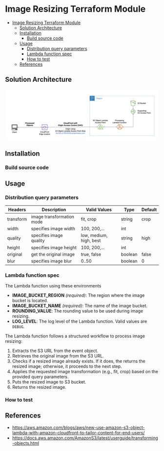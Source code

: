 # Image Resizing Terraform Module

- [Image Resizing Terraform Module](#image-resizing-terraform-module)
  - [Solution Architecture](#solution-architecture)
  - [Installation](#installation)
    - [Build source code](#build-source-code)
  - [Usage](#usage)
    - [Distribution query parameters](#distribution-query-parameters)
    - [Lambda function spec](#lambda-function-spec)
    - [How to test](#how-to-test)
  - [References](#references)

## Solution Architecture

![alt text](./docs/overview.png)

## Installation
### Build source code

## Usage

### Distribution query parameters

| Headers   | Description               | Valid Values            | Type    | Default |
| --------- | ------------------------- | ----------------------- | ------- | ------- |
| transform | image transformation mode | fit, crop               | string  | crop    |
| width     | specifies image width     | 100, 200,...            | int     |         |
| quality   | specifies image quality   | low, medium, high, best | string  | high    |
| height    | specifies image height    | 100, 200,...            | int     |         |
| original  | get the original image    | true, false             | boolean | false   |
| blur      | specifies image blur      | 0..50                   | boolean | 0       |

### Lambda function spec

The Lambda function using these environments

- **IMAGE_BUCKET_REGION** _(required)_: The region where the image bucket is located.
- **IMAGE_BUCKET_NAME** _(required)_: The name of the image bucket.
- **ROUNDING_VALUE**: The rounding value to be used during image resizing.
- **LOG_LEVEL**: The log level of the Lambda function. Valid values are `DEBUG`.

The Lambda function follows a structured workflow to process image resizing:

1. Extracts the S3 URL from the event object.
2. Retrieves the original image from the S3 URL.
3. Checks if a resized image already exists. If it does, the returns the resized image; otherwise, it proceeds to the next step.
4. Applies the requested image transformation (e.g., fit, crop) based on the provided query parameters.
5. Puts the resized image to S3 bucket.
6. Returns the resized image.

### How to test

## References

- https://aws.amazon.com/blogs/aws/new-use-amazon-s3-object-lambda-with-amazon-cloudfront-to-tailor-content-for-end-users/
- https://docs.aws.amazon.com/AmazonS3/latest/userguide/transforming-objects.html
